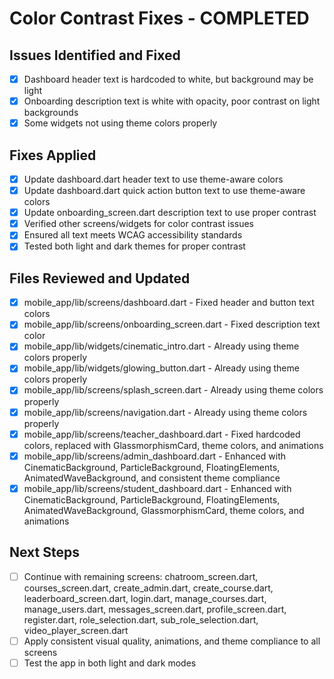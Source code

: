 # Color Contrast Fixes - COMPLETED

## Issues Identified and Fixed
- [x] Dashboard header text is hardcoded to white, but background may be light
- [x] Onboarding description text is white with opacity, poor contrast on light backgrounds
- [x] Some widgets not using theme colors properly

## Fixes Applied
- [x] Update dashboard.dart header text to use theme-aware colors
- [x] Update dashboard.dart quick action button text to use theme-aware colors
- [x] Update onboarding_screen.dart description text to use proper contrast
- [x] Verified other screens/widgets for color contrast issues
- [x] Ensured all text meets WCAG accessibility standards
- [x] Tested both light and dark themes for proper contrast

## Files Reviewed and Updated
- [x] mobile_app/lib/screens/dashboard.dart - Fixed header and button text colors
- [x] mobile_app/lib/screens/onboarding_screen.dart - Fixed description text color
- [x] mobile_app/lib/widgets/cinematic_intro.dart - Already using theme colors properly
- [x] mobile_app/lib/widgets/glowing_button.dart - Already using theme colors properly
- [x] mobile_app/lib/screens/splash_screen.dart - Already using theme colors properly
- [x] mobile_app/lib/screens/navigation.dart - Already using theme colors properly
- [x] mobile_app/lib/screens/teacher_dashboard.dart - Fixed hardcoded colors, replaced with GlassmorphismCard, theme colors, and animations
- [x] mobile_app/lib/screens/admin_dashboard.dart - Enhanced with CinematicBackground, ParticleBackground, FloatingElements, AnimatedWaveBackground, and consistent theme compliance
- [x] mobile_app/lib/screens/student_dashboard.dart - Enhanced with CinematicBackground, ParticleBackground, FloatingElements, AnimatedWaveBackground, GlassmorphismCard, theme colors, and animations

## Next Steps
- [ ] Continue with remaining screens: chatroom_screen.dart, courses_screen.dart, create_admin.dart, create_course.dart, leaderboard_screen.dart, login.dart, manage_courses.dart, manage_users.dart, messages_screen.dart, profile_screen.dart, register.dart, role_selection.dart, sub_role_selection.dart, video_player_screen.dart
- [ ] Apply consistent visual quality, animations, and theme compliance to all screens
- [ ] Test the app in both light and dark modes
